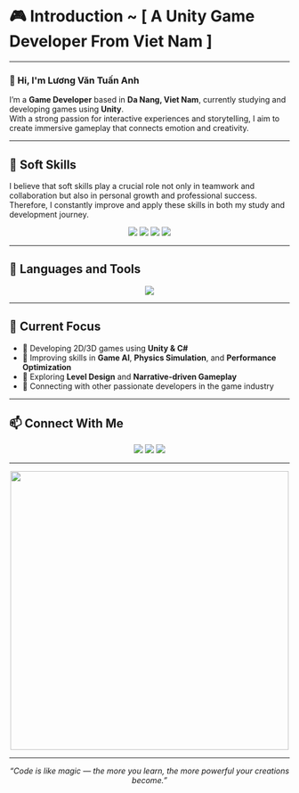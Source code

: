 # 🎮 Introduction ~ [ A Unity Game Developer From Viet Nam ]

---

### 👋 Hi, I'm **Lương Văn Tuấn Anh**

I’m a **Game Developer** based in **Da Nang, Viet Nam**, currently studying and developing games using **Unity**.  
With a strong passion for interactive experiences and storytelling, I aim to create immersive gameplay that connects emotion and creativity.

---

## 🧠 Soft Skills

I believe that soft skills play a crucial role not only in teamwork and collaboration but also in personal growth and professional success.  
Therefore, I constantly improve and apply these skills in both my study and development journey.

<p align="center">
  <img src="https://img.shields.io/badge/-SELF%20LEARNING-00C853?style=for-the-badge" />
  <img src="https://img.shields.io/badge/-PROBLEM%20SOLVING-00C853?style=for-the-badge" />
  <img src="https://img.shields.io/badge/-TEAMWORK-00C853?style=for-the-badge" />
  <img src="https://img.shields.io/badge/-PROJECT%20MANAGEMENT-00C853?style=for-the-badge" />
</p>

---

## 🧩 Languages and Tools

<p align="center">
  <img src="https://skillicons.dev/icons?i=cs,unity,git,github,visualstudio,blender,photoshop,html,css,js" />
</p>

---

## 🚀 Current Focus

- 🎯 Developing 2D/3D games using **Unity & C#**
- 🧠 Improving skills in **Game AI**, **Physics Simulation**, and **Performance Optimization**
- 🧩 Exploring **Level Design** and **Narrative-driven Gameplay**
- 💬 Connecting with other passionate developers in the game industry

---

## 📫 Connect With Me

<p align="center">
  <a href="mailto:your.email@example.com"><img src="https://img.shields.io/badge/-Email-D14836?style=for-the-badge&logo=gmail&logoColor=white" /></a>
  <a href="https://www.linkedin.com/in/your-linkedin/"><img src="https://img.shields.io/badge/-LinkedIn-0077B5?style=for-the-badge&logo=linkedin&logoColor=white" /></a>
  <a href="https://github.com/your-github"><img src="https://img.shields.io/badge/-GitHub-181717?style=for-the-badge&logo=github&logoColor=white" /></a>
</p>

---

<p align="center">
  <img src="https://media.giphy.com/media/L8K62iTDkzGX6/giphy.gif" width="500" />
</p>

---

<p align="center">
  <i>“Code is like magic — the more you learn, the more powerful your creations become.”</i>
</p>
